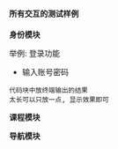 #### 所有交互的测试样例

**身份模块**

举例: 登录功能
- 输入账号密码

```
代码块中放终端输出的结果
太长可以只放一点, 显示效果即可
```

**课程模块**


**导航模块**
